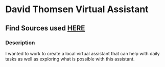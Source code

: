 # David Thomsen Virtual Assistant

## Find Sources used [HERE](https://github.com/dthomsen116/Virt-Assistant/blob/main/SourceFile.md)

### Description

I wanted to work to create a local virtual assistant that can help with daily tasks as well as exploring what is possible with this assistant. 
